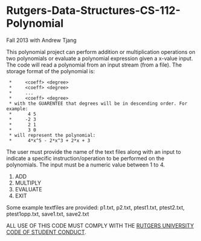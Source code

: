 # Rutgers-Data-Structures-CS-112-Polynomial
Fall 2013 with Andrew Tjang

This polynomial project can perform addition or multiplication operations on two polynomials or evaluate a polynomial expression given a x-value input. The code will read a polynomial from an input stream (from a file). The storage format of the polynomial is:

	 *     <coeff> <degree>
	 *     <coeff> <degree>
	 *     ...
	 *     <coeff> <degree>
	 * with the GUARENTEE that degrees will be in descending order. For example:
	 *      4 5
	 *     -2 3
	 *      2 1
	 *      3 0
	 * will represent the polynomial:
	 *      4*x^5 - 2*x^3 + 2*x + 3 

The user must provide the name of the text files along with an input to indicate a specific instruction/operation to be performed on the polynomials. The input must be a numeric value between 1 to 4.
1. ADD
2. MULTIPLY
3. EVALUATE
4. EXIT
	 
Some example textfiles are provided: p1.txt, p2.txt, ptest1.txt, ptest2.txt, ptest1opp.txt, save1.txt, save2.txt

ALL USE OF THIS CODE MUST COMPLY WITH THE [RUTGERS UNIVERSITY CODE OF STUDENT CONDUCT](http://eden.rutgers.edu/%7Epmj34/media/AcademicIntegrity.pdf).
